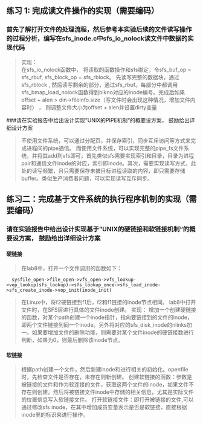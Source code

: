 ## 练习 1: 完成读文件操作的实现（需要编码）

### 首先了解打开文件的处理流程，然后参考本实验后续的文件读写操作的过程分析，编写在sfs_inode.c中sfs_io_nolock读文件中数据的实现代码

> 实现：   
> 在sfs_io_nolock函数中， 将读取的函数操作和sfs绑定，令sfs_buf_op = sfs_rbuf, sfs_block_op = sfs_rblock。
> 先读写完整的数据块，通过sfs_rblock , 然后读写剩余的部分，通过sfs_rbuf。每部分中都调用sfs_bmap_load_nolock函数得到blkno对应的inode编号。完成后如果offset + alen > din->fileinfo.size（写文件时会出现这种情况，增加文件内容时） ， 则调整文件大小为offset + alen并设置dirty变量

###请在实验报告中给出设计实现”UNIX的PIPE机制“的概要设方案， 鼓励给出详细设计方案

> 不使用文件系统，可以通过分配页，并保存索引，同步互斥访问等方式来完成进程间的pipe通信。
> 而使用文件系统，可以实现完整的pipe_fs文件系统，并将其add到vfs即可，首先类似sfs需要实现索引和目录，目录为进程pair和通信文件inode的对应，索引即inode。其次，需要实现读写方式，此处的读写频繁，且只需要保存未被目标进程读取的内容，即只需要存储buffer。类似生产消费者问题，可以实现读写互斥同步。

## 练习二：完成基于文件系统的执行程序机制的实现（需要编码）

### 请在实验报告中给出设计实现基于”UNIX的硬链接和软链接机制“的概要设方案， 鼓励给出详细设计方案

#### 硬链接

> 在lab8中，打开一个文件调用的函数如下：
```
  sysfile_open->file_open->vfs_open->vfs_lookup->vop_lookup(sfs_lookup)->sfs_lookup_once->sfs_load_inode->sfs_create_inode->vop_init(inode_init)
```    
> 在Linux中，将f2硬链接到f1后，f2和f1链接的inode节点相同。
> lab8中打开文件时，在SFS层进行具体的文件inode创建。
> 实现：
> 增加一个创建硬链接的函数，对某个path创建一个inode指针，指向要链接到的文件的inode，即两个文件链接到同一个inode。另外将对应的sfs_disk_inode的nlinks加一。如果要增加文件的删除功能，则需要对某个文件inode的硬链接数进行判断，如果为0，则最后删除该inode节点。

#### 软链接

> 根据path创建一个文件，然后新建inode和进行相关的初始化。openfile时，先检查文件是否存在，未存在则新创建。
> 创建软链接的函数：参数是被链接的文件和作为软连接的文件，获取这两个文件的inode，如果文件不存在则创建。然后将被链接文件inode中存储的相关信息，尤其是实际文件的位置信息写入软链接文件。
> 打开软链接文件：即打开被链接的文件,可以通过修改sfs inode，在其中增加成员变量表示是否是软链接，直接根据inode里的标识来进行操作。
